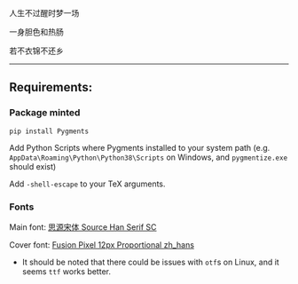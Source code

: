 人生不过醒时梦一场

一身胆色和热肠

若不衣锦不还乡

---
## Requirements:

### Package minted
```
pip install Pygments
```
Add Python Scripts where Pygments installed to your system path (e.g. `AppData\Roaming\Python\Python38\Scripts` on Windows, and `pygmentize.exe` should exist)

Add `-shell-escape` to your TeX arguments.

### Fonts

Main font: [思源宋体 Source Han Serif SC](https://github.com/adobe-fonts/source-han-serif/tree/release/)

Cover font: [Fusion Pixel 12px Proportional zh_hans](https://github.com/TakWolf/fusion-pixel-font)


* It should be noted that there could be issues with `otf`s on Linux, and it seems `ttf` works better.